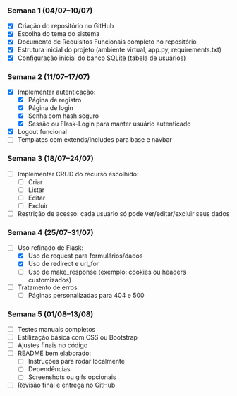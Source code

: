 ### Semana 1 (04/07–10/07)
- [x] Criação do repositório no GitHub 
- [x] Escolha do tema do sistema 
- [x] Documento de Requisitos Funcionais completo no repositório 
- [x] Estrutura inicial do projeto (ambiente virtual, app.py, requirements.txt) 
- [x] Configuração inicial do banco SQLite (tabela de usuários) 

### Semana 2 (11/07–17/07)
- [x] Implementar autenticação: 
    - [x] Página de registro 
    - [x] Página de login 
    - [x] Senha com hash seguro 
    - [x] Sessão ou Flask-Login para manter usuário autenticado 
- [x] Logout funcional 
- [ ] Templates com extends/includes para base e navbar

### Semana 3 (18/07–24/07)
- [ ] Implementar CRUD do recurso escolhido:
    - [ ] Criar
    - [ ] Listar
    - [ ] Editar
    - [ ] Excluir
- [ ] Restrição de acesso: cada usuário só pode ver/editar/excluir seus dados

### Semana 4 (25/07–31/07)
- [ ] Uso refinado de Flask:
    - [x] Uso de request para formulários/dados
    - [x] Uso de redirect e url_for 
    - [ ] Uso de make_response (exemplo: cookies ou headers customizados)
- [ ] Tratamento de erros:
    - [ ] Páginas personalizadas para 404 e 500

### Semana 5 (01/08–13/08)
- [ ] Testes manuais completos
- [ ] Estilização básica com CSS ou Bootstrap
- [ ] Ajustes finais no código
- [ ] README bem elaborado:
    - [ ] Instruções para rodar localmente
    - [ ] Dependências
    - [ ] Screenshots ou gifs opcionais
- [ ] Revisão final e entrega no GitHub
